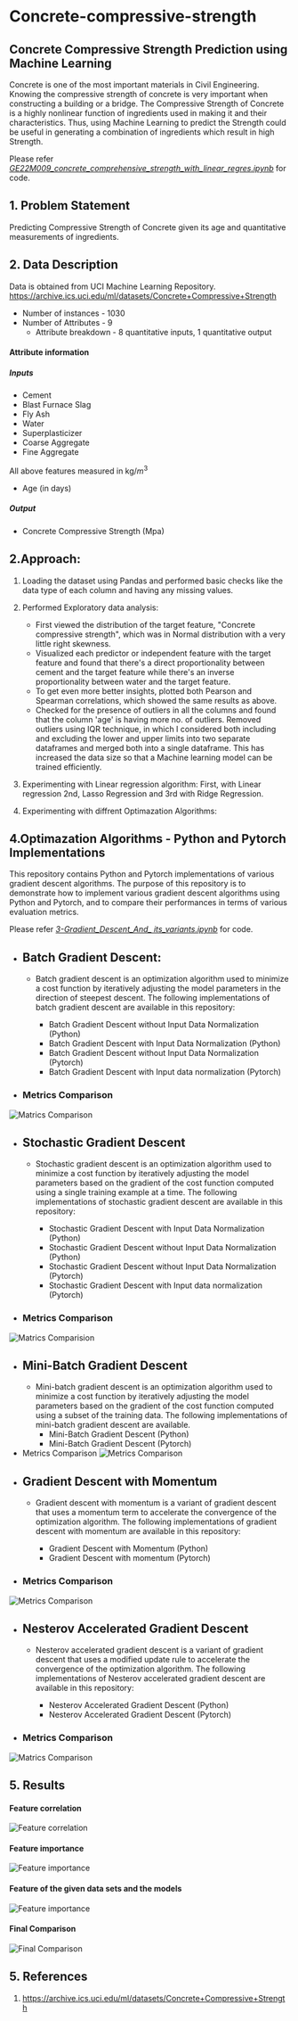 
# Concrete-compressive-strength

## Concrete Compressive Strength Prediction using Machine Learning

Concrete is one of the most important materials in Civil Engineering. Knowing the compressive strength of concrete is very important when constructing a building or a bridge. The Compressive Strength of Concrete is a highly nonlinear function of ingredients used in making it and their characteristics. Thus, using Machine Learning to predict the Strength could be useful in generating a combination of ingredients which result in high Strength.

Please refer [*GE22M009_concrete_comprehensive_strength_with_linear_regres.ipynb*](https://github.com/ahmecse/Concrete-Compressive-Strength-Prediction-using-ML/blob/0b8ffa87629dc7e972d10ce8b377fcee7c5cfa41/GE22M009_concrete_comprehensive_strength_with_linear_regres.ipynb) for code.

## 1. Problem Statement
Predicting Compressive Strength of Concrete given its age and quantitative measurements of ingredients.

## 2. Data Description

Data is obtained from UCI Machine Learning Repository.
https://archive.ics.uci.edu/ml/datasets/Concrete+Compressive+Strength

* Number of instances - 1030
* Number of Attributes - 9
  * Attribute breakdown - 8 quantitative inputs, 1 quantitative output

#### Attribute information
##### Inputs
* Cement
* Blast Furnace Slag
* Fly Ash
* Water
* Superplasticizer
* Coarse Aggregate
* Fine Aggregate

All above features measured in kg/$m^3$

* Age (in days)

##### Output
* Concrete Compressive Strength (Mpa)

## 2.Approach:
1. Loading the dataset using Pandas and performed basic checks like the data type of each column and having any missing values.
2. Performed Exploratory data analysis:
    * First viewed the distribution of the target feature, "Concrete compressive strength", which was in Normal distribution with a very little right skewness.
    * Visualized each predictor or independent feature with the target feature and found that there's a direct proportionality between cement and the target feature while there's an inverse proportionality between water and the target feature.
    * To get even more better insights, plotted both Pearson and Spearman correlations, which showed the same results as above.
    * Checked for the presence of outliers in all the columns and found that the column 'age' is having more no. of outliers. Removed outliers using IQR technique, in which I considered both including and excluding the lower and upper limits into two separate dataframes and merged both into a single dataframe. This has increased the data size so that a Machine learning model can be trained efficiently.

3. Experimenting with Linear regression algorithm:
First, with Linear regression 2nd, Lasso Regression and 3rd with Ridge Regression.

4. Experimenting with diffrent Optimazation Algorithms:

## 4.Optimazation Algorithms - Python and Pytorch Implementations

This repository contains Python and Pytorch implementations of various gradient descent algorithms. The purpose of this repository is to demonstrate how to implement various gradient descent algorithms using Python and Pytorch, and to compare their performances in terms of various evaluation metrics.

Please refer [*3-Gradient_Descent_And_ its_variants.ipynb*](https://github.com/ahmecse/Concrete-Compressive-Strength-Prediction-using-ML/blob/c187f01ac807c78874d25b06704eca490862f2ad/3-Gradient_Descent_And_%20its_variants.ipynb) for code.

* ## Batch Gradient Descent:
  * Batch gradient descent is an optimization algorithm used to minimize a cost function by iteratively adjusting the model parameters in the direction of steepest descent. The following implementations of batch gradient descent are available in this repository:

    * Batch Gradient Descent without Input Data Normalization (Python)
    * Batch Gradient Descent with Input Data Normalization (Python)
    * Batch Gradient Descent without Input Data Normalization (Pytorch)
    * Batch Gradient Descent with Input data normalization (Pytorch)
* ### Metrics Comparison
![Matrics Comparison](https://github.com/ahmecse/Concrete-Compressive-Strength-Prediction-using-ML/blob/e40b99d4d1345fa0704abe745051ba48db05447f/bgd.png)

* ## Stochastic Gradient Descent
  * Stochastic gradient descent is an optimization algorithm used to minimize a cost function by iteratively adjusting the model parameters based on the gradient of the cost function computed using a single training example at a time. The following implementations of stochastic gradient descent are available in this repository:

    * Stochastic Gradient Descent with Input Data Normalization (Python)
    * Stochastic Gradient Descent without Input Data Normalization (Python)
    * Stochastic Gradient Descent without Input Data Normalization (Pytorch)
    * Stochastic Gradient Descent with Input data normalization (Pytorch)
* ### Metrics Comparison
![Matrics Comparision](https://github.com/ahmecse/Concrete-Compressive-Strength-Prediction-using-ML/blob/4eacc0bbe0646a66838692637f7c27abb0c46251/resources/sgd.png)
* ## Mini-Batch Gradient Descent
  * Mini-batch gradient descent is an optimization algorithm used to minimize a cost function by iteratively adjusting the model parameters based on the gradient of the cost function computed using a subset of the training data. The following implementations of mini-batch gradient descent are available.
    * Mini-Batch Gradient Descent (Python)
    * Mini-Batch Gradient Descent (Pytorch)
 * Metrics Comparison
![Metrics Comparison](https://github.com/ahmecse/Concrete-Compressive-Strength-Prediction-using-ML/blob/c187f01ac807c78874d25b06704eca490862f2ad/resources/mbgd.png)
* ## Gradient Descent with Momentum
  * Gradient descent with momentum is a variant of gradient descent that uses a momentum term to accelerate the convergence of the optimization algorithm. The following implementations of gradient descent with momentum are available in this repository:

    * Gradient Descent with Momentum (Python)
    * Gradient Descent with momentum (Pytorch)
* ### Metrics Comparison
![Metrics Comparison](https://github.com/ahmecse/Concrete-Compressive-Strength-Prediction-using-ML/blob/206ae285a93f18f34e6cdf0164dcd698a822d85d/resources/bgdm.png)
* ## Nesterov Accelerated Gradient Descent
  * Nesterov accelerated gradient descent is a variant of gradient descent that uses a modified update rule to accelerate the convergence of the optimization algorithm. The following implementations of Nesterov accelerated gradient descent are available in this repository:

    * Nesterov Accelerated Gradient Descent (Python)
    * Nesterov Accelerated Gradient Descent (Pytorch)
* ### Metrics Comparison
![Matrics Comparison](https://github.com/ahmecse/Concrete-Compressive-Strength-Prediction-using-ML/blob/46c28d9fa9bdf969655d02891ac05233820f085e/resources/bgdn.png)


## 5. Results

#### Feature correlation
![Feature correlation](https://github.com/ahmecse/Concrete-Compressive-Strength-Prediction-using-ML/blob/0b8ffa87629dc7e972d10ce8b377fcee7c5cfa41/resources/1.png)
#### Feature importance
![Feature importance](https://github.com/ahmecse/Concrete-Compressive-Strength-Prediction-using-ML/blob/0b8ffa87629dc7e972d10ce8b377fcee7c5cfa41/resources/3.png)
#### Feature of the given data sets and the models 
![Feature importance](https://github.com/ahmecse/Concrete-Compressive-Strength-Prediction-using-ML/blob/9496ade498919091cf36a5b5812bed303da48c6a/resources/5.png)
#### Final Comparison
![Final Comparison](https://github.com/ahmecse/Concrete-Compressive-Strength-Prediction-using-ML/blob/09f796711a13ff163c652022b7bbf7043c25d503/resources/finallr.png)


## 5. References
1. https://archive.ics.uci.edu/ml/datasets/Concrete+Compressive+Strength
